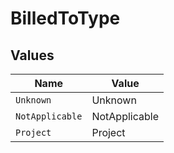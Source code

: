 # BilledToType


## Values

| Name            | Value           |
| --------------- | --------------- |
| `Unknown`       | Unknown         |
| `NotApplicable` | NotApplicable   |
| `Project`       | Project         |